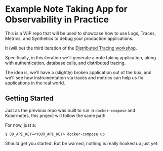 # Example Note Taking App for Observability in Practice

This is a WIP repo that will be used to showcase how to use Logs, Traces, Metrics, and Synthetics to debug your production applications.

It (will be) the third iteration of the [Distributed Tracing workshop](https://github.com/burningion/distributed-tracing-with-apm-workshop).

Specifically, in this iteration we'll generate a note taking application, along with authentication, database calls, and distributed tracing.

The idea is, we'll have a (slightly) broken application out of the box, and we'll see how instrumentation via traces and metrics can help us fix applications in the real world.

## Getting Started

Just as the previous repo was built to run in `docker-compose` and Kubernetes, this project will follow the same path.

For now, just a:

```
$ DD_API_KEY=<YOUR_API_KEY> docker-compose up
```

Should get you started. But be warned, nothing is really hooked up just yet.
